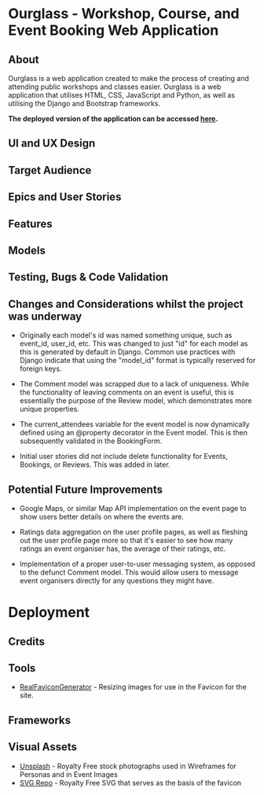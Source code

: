 # Ourglass - Workshop, Course, and Event Booking Web Application

## About

Ourglass is a web application created to make the process of creating and attending public workshops and classes easier. Ourglass is a web application that utilises HTML, CSS, JavaScript and Python, as well as utilising the Django and Bootstrap frameworks.

**The deployed version of the application can be accessed [here](https://ourglass-b80df2533ddf.herokuapp.com/).**

## UI and UX Design

## Target Audience

## Epics and User Stories

## Features

## Models

## Testing, Bugs & Code Validation

## Changes and Considerations whilst the project was underway

- Originally each model's id was named something unique, such as event_id, user_id, etc. This was changed to just "id" for each model as this is generated by default in Django. Common use practices with Django indicate that using the "model_id" format is typically reserved for foreign keys.

- The Comment model was scrapped due to a lack of uniqueness. While the functionality of leaving comments on an event is useful, this is essentially the purpose of the Review model, which demonstrates more unique properties. 

- The current_attendees variable for the event model is now dynamically defined using an @property decorator in the Event model. This is then subsequently validated in the BookingForm.

- Initial user stories did not include delete functionality for Events, Bookings, or Reviews. This was added in later.

## Potential Future Improvements

- Google Maps, or similar Map API implementation on the event page to show users better details on where the events are.

- Ratings data aggregation on the user profile pages, as well as fleshing out the user profile page more so that it's easier to see how many ratings an event organiser has, the average of their ratings, etc.

- Implementation of a proper user-to-user messaging system, as opposed to the defunct Comment model. This would allow users to message event organisers directly for any questions they might have.

# Deployment

## Credits

## Tools

- [RealFaviconGenerator](https://realfavicongenerator.net/) - Resizing images for use in the Favicon for the site.

## Frameworks

## Visual Assets

- [Unsplash](https://unsplash.com/) - Royalty Free stock photographs used in Wireframes for Personas and in Event Images
- [SVG Repo](https://www.svgrepo.com/svg/527141/hourglass) - Royalty Free SVG that serves as the basis of the favicon
